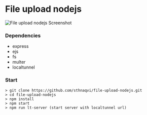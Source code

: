 # File upload nodejs
![File upload nodejs Screenshot](https://i.imgur.com/Fb3KYt9.png)

### Dependencies
- express
- ejs
- fs
- multer
- localtunnel



### Start
```
> git clone https://github.com/sthnaqvi/file-upload-nodejs.git
> cd file-upload-nodejs
> npm install
> npm start
> npm run lt-server (start server with localtunnel url)
